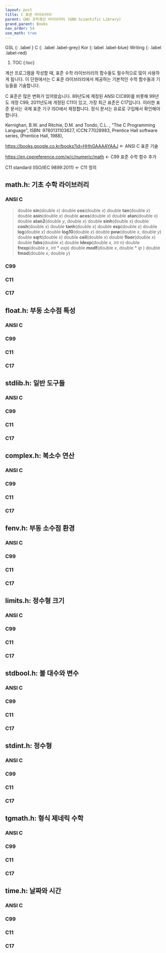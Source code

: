 ```yaml
---
layout: post
title: C 표준 라이브러리
parent: GNU 과학계산 라이브러리 (GNU Scientific Library)
grand_parent: Books
nav_order: 54
use_math: true
---
```


GSL
{: .label }
C
{: .label .label-grey}
Kor
{: label .label-blue}
Writing
{: .label .label-red}

1. TOC
{:toc}




계산 프로그램을 작성할 때, 표준 수학 라이브러리의 함수들도 필수적으로 많이 사용하게 됩니다. 이 단원에서는 C 표준 라이브러리에서 제공하는 기본적인 수학 함수들과 기능들을 기술합니다.

C 표준은 많은 변화가 있어왔습니다. 89년도에 제정된 ANSI C(C89)를 비롯해 99년도 개정 C99, 2011년도에 개정된 C11이 있고, 가장 최근 표준은 C17입니다. 이러한 표준 문서는 국제 표준 기구 ISO에서 제정합니다. 정식 문서는 유료로 구입해서 확인해야 합니다.



Kernighan, B.W. and Ritchie, D.M. and Tondo, C.L. , "The C Programming Language", ISBN: 9780131103627, ICCN:77028983, Prentice Hall software series, (Prentice Hall, 1988), 

https://books.google.co.kr/books?id=HHhGAAAAYAAJ <- ANSI C 표준 기술


https://en.cppreference.com/w/c/numeric/math <- C99 표준 수학 함수 추가

C11 standard (ISO/IEC 9899:2011) <- C11 정의


## math.h: 기초 수학 라이브러리
### ANSI C

>double **sin**(double *x*)
>double **cos**(double *x*)
>double **tan**(double *x*)
>double **asin**(double *x*)
>double **acos**(double *x*)
>double **atan**(double *x*)
>double **atan2**(double *y*, double *x*)
>double **sinh**(double *x*)
>double **cosh**(double *x*)
>double **tanh**(double *x*)
>double **exp**(double *x*)
>double **log**(double *x*)
>double **log10**(double *x*)
>double **pow**(double *x*, double *y*)
>double **sqrt**(double *x*)
>double **ceil**(double *x*)
>double **floor**(double *x*)
>double **fabs**(double *x*)
>double **ldexp**(double *x*, int *n*)
>double **frexp**(double *x*, int \* *exp*)
>double **modf**(double *x*, double \* *ip* )
>double **fmod**(double *x*, double *y*)

### C99

### C11

### C17

## float.h: 부동 소수점 특성
### ANSI C

### C99

### C11

### C17

## stdlib.h: 일반 도구들
### ANSI C

### C99

### C11

### C17

## complex.h: 복소수 연산
### ANSI C

### C99

### C11

### C17
## fenv.h: 부동 소수점 환경
### ANSI C

### C99

### C11

### C17
## limits.h: 정수형 크기
### ANSI C

### C99

### C11

### C17

## stdbool.h: 불 대수와 변수
### ANSI C

### C99

### C11

### C17

## stdint.h: 정수형
### ANSI C

### C99

### C11

### C17

## tgmath.h: 형식 제네릭 수학
### ANSI C

### C99

### C11

### C17

## time.h: 날짜와 시간
### ANSI C

### C99

### C11

### C17
